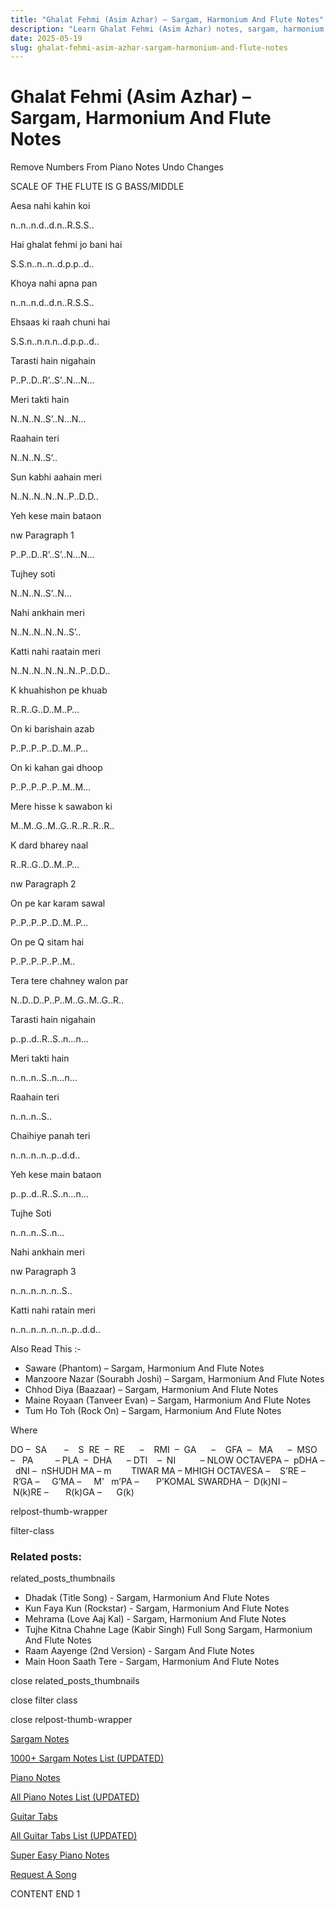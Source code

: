 ```yaml
---
title: "Ghalat Fehmi (Asim Azhar) – Sargam, Harmonium And Flute Notes"
description: "Learn Ghalat Fehmi (Asim Azhar) notes, sargam, harmonium notations and flute notes. Easy step-by-step tutorial for beginners."
date: 2025-05-19
slug: ghalat-fehmi-asim-azhar-sargam-harmonium-and-flute-notes
---
```


# Ghalat Fehmi (Asim Azhar) – Sargam, Harmonium And Flute Notes

Remove Numbers From Piano Notes
Undo Changes

SCALE OF THE FLUTE IS G BASS/MIDDLE

Aesa nahi kahin koi

n..n..n.d..d.n..R.S.S..

Hai ghalat fehmi jo bani hai

S.S.n..n..n..d.p.p..d..

Khoya nahi apna pan

n..n..n.d..d.n..R.S.S..

Ehsaas ki raah chuni hai

S.S.n..n.n.n..d.p.p..d..

Tarasti hain nigahain

P..P..D..R’..S’..N…N…

Meri takti hain

N..N..N..S’..N…N…

Raahain teri

N..N..N..S’..

Sun kabhi aahain meri

N..N..N..N..N..P..D.D..

Yeh kese main bataon

nw Paragraph 1

P..P..D..R’..S’..N…N…

Tujhey soti

N..N..N..S’..N…

Nahi ankhain meri

N..N..N..N..N..S’..

Katti nahi raatain meri

N..N..N..N..N..N..P..D.D..

K khuahishon pe khuab

R..R..G..D..M..P…

On ki barishain azab

P..P..P..P..D..M..P…

On ki kahan gai dhoop

P..P..P..P..P..M..M…

Mere hisse k sawabon ki

M..M..G..M..G..R..R..R..R..

K dard bharey naal

R..R..G..D..M..P…

nw Paragraph 2

On pe kar karam sawal

P..P..P..P..D..M..P…

On pe Q sitam hai

P..P..P..P..P..M..

Tera tere chahney walon par

N..D..D..P..P..M..G..M..G..R..

Tarasti hain nigahain

p..p..d..R..S..n…n…

Meri takti hain

n..n..n..S..n…n…

Raahain teri

n..n..n..S..

Chaihiye panah teri

n..n..n..n..p..d.d..

Yeh kese main bataon

p..p..d..R..S..n…n…

Tujhe Soti

n..n..n..S..n…

Nahi ankhain meri

nw Paragraph 3

n..n..n..n..n..S..

Katti nahi ratain meri

n..n..n..n..n..n..p..d.d..

Also Read This :-

* Saware (Phantom) – Sargam, Harmonium And Flute Notes
* Manzoore Nazar (Sourabh Joshi) – Sargam, Harmonium And Flute Notes
* Chhod Diya (Baazaar) – Sargam, Harmonium And Flute Notes
* Maine Royaan (Tanveer Evan) – Sargam, Harmonium And Flute Notes
* Tum Ho Toh (Rock On) – Sargam, Harmonium And Flute Notes

Where

DO –  SA       –    S  RE  –  RE      –    RMI  –  GA      –    GFA  –   MA      –  MSO  –   PA         – PLA  –  DHA      – DTI    –  NI          – NLOW OCTAVEPA –  pDHA –  dNI –  nSHUDH MA – m        TIWAR MA – MHIGH OCTAVESA –    S’RE –     R’GA –     G’MA –     M’   m’PA –       P’KOMAL SWARDHA –  D(k)NI –       N(k)RE –       R(k)GA –      G(k)

relpost-thumb-wrapper

filter-class

### Related posts:

related_posts_thumbnails

* Dhadak (Title Song) - Sargam, Harmonium And Flute Notes
* Kun Faya Kun (Rockstar) - Sargam, Harmonium And Flute Notes
* Mehrama (Love Aaj Kal) - Sargam, Harmonium And Flute Notes
* Tujhe Kitna Chahne Lage (Kabir Singh) Full Song Sargam, Harmonium And Flute Notes
* Raam Aayenge (2nd Version) - Sargam And Flute Notes
* Main Hoon Saath Tere - Sargam, Harmonium And Flute Notes

close related_posts_thumbnails

close filter class

close relpost-thumb-wrapper

[Sargam Notes](/sargam-notes.html)

[1000+ Sargam Notes List (UPDATED)](/all-songs-list-sargam-notes.html)

[Piano Notes](/piano-notes.html)

[All Piano Notes List (UPDATED)](/all-songs-list-piano-notes.html)

[Guitar Tabs](/guitar-tabs.html)

[All Guitar Tabs List (UPDATED)](/all-songs-list-guitar-tabs.html)

[Super Easy Piano Notes](https://studywall.in/)

[Request A Song](/request-a-song.html)

CONTENT END 1

